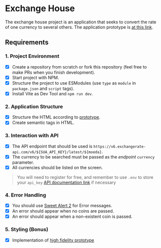 # Exchange House

The exchange house project is an application that seeks to convert the rate of one currency to several others.
The application prototype is [at this link](https://www.figma.com/file/H3gBEiF0F94VESCGx9DD17/Casa-de-C%C3%A2mbio?node-id=0%3A1).

## Requirements

### 1. Project Environment

- [x] Create a repository from scratch or fork this repository (feel free to make PRs when you finish development).
- [x] Start project with NPM.
- [x] Structure the project to use ESModules (use `type` as `module` in `package.json` and `script` tags).
- [x] Install Vite as Dev Tool and `npm run dev`.

### 2. Application Structure

- [x] Structure the HTML according to [prototype](https://www.figma.com/file/H3gBEiF0F94VESCGx9DD17/Casa-de-C%C3%A2mbio?node-id=0%3A1).
- [x] Create semantic tags in HTML.

### 3. Interaction with API

- [x] The API endpoint that should be used is `https://v6.exchangerate-api.com/v6/${SUA_API_KEY}/latest/${moeda}`.
- [x] The currency to be searched must be passed as the _endpoint_ `currency` parameter.
- [x] All currencies should be listed on the screen.

> You will need to register for free, and remember to use `.env` to store your `api_key`
> [API documentation link](https://www.exchangerate-api.com/docs/overview) if necessary

### 4. Error Handling

- [x] You should use [Sweet Alert 2](https://sweetalert2.github.io/) for Error messages.
- [x] An error should appear when no coins are passed.
- [x] An error should appear when a non-existent coin is passed.

### 5. Styling (Bonus)

- [x] Implementation of [high fidelity prototype](https://www.figma.com/file/H3gBEiF0F94VESCGx9DD17/Casa-de-C%C3%A2mbio?node-id=0%3A1)
